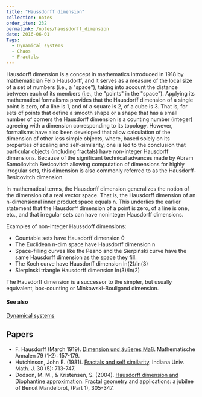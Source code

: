 ```yaml
---
title: "Haussdorff dimension"
collection: notes
order_item: 232
permalink: /notes/haussdorff_dimension
date: 2016-06-01
Tags:
  - Dynamical systems
  - Chaos
  - Fractals
---
```


Hausdorff dimension is a concept in mathematics introduced in 1918 by mathematician Felix Hausdorff, and it serves as a measure of the local size of a set of numbers (i.e., a "space"), taking into account the distance between each of its members (i.e., the "points" in the "space"). Applying its mathematical formalisms provides that the Hausdorff dimension of a single point is zero, of a line is 1, and of a square is 2, of a cube is 3. That is, for sets of points that define a smooth shape or a shape that has a small number of corners the Hausdorff dimension is a counting number (integer) agreeing with a dimension corresponding to its topology. However, formalisms have also been developed that allow calculation of the dimension of other less simple objects, where, based solely on its properties of scaling and self-similarity, one is led to the conclusion that particular objects (including fractals) have non-integer Hausdorff dimensions. Because of the significant technical advances made by Abram Samoilovitch Besicovitch allowing computation of dimensions for highly irregular sets, this dimension is also commonly referred to as the Hausdorff-Besicovitch dimension.

In mathematical terms, the Hausdorff dimension generalizes the notion of the dimension of a real vector space. That is, the Hausdorff dimension of an n-dimensional inner product space equals n. This underlies the earlier statement that the Hausdorff dimension of a point is zero, of a line is one, etc., and that irregular sets can have noninteger Hausdorff dimensions. 

Examples of non-integer Haussdoff dimensions:
* Countable sets have Hausdorff dimension 0
* The Euclidean n-dim space have Hausdorff dimension n
* Space-filling curves like the Peano and the Sierpiński curve have the same Hausdorff dimension as the space they fill.
* The Koch curve have Hausdorff dimension ln(2)/ln(3)
* Sierpinski triangle Hausdorff dimension ln(3)/ln(2)

The Hausdorff dimension is a successor to the simpler, but usually equivalent, box-counting or Minkowski-Bouligand dimension.


#### See also
[Dynamical systems](/notes/dynamical_systems)




## Papers
* F. Hausdorff (March 1919). [Dimension und äußeres Maß](http://link.springer.com/article/10.1007/BF01457179). Mathematische Annalen 79 (1-2): 157-179.
* Hutchinson, John E. (1981). [Fractals and self similarity](http://maths-people.anu.edu.au/~john/Assets/Research%20Papers/fractals_self-similarity.pdf). Indiana Univ. Math. J. 30 (5): 713-747.
* Dodson, M. M., & Kristensen, S. (2004). [Hausdorff dimension and Diophantine approximation](http://arxiv.org/pdf/math/0305399). Fractal geometry and applications: a jubilee of Benoıt Mandelbrot, (Part 1), 305-347.




